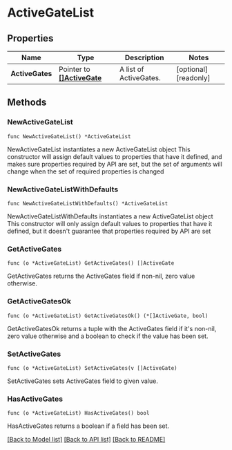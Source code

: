 # ActiveGateList

## Properties

Name | Type | Description | Notes
------------ | ------------- | ------------- | -------------
**ActiveGates** | Pointer to [**[]ActiveGate**](ActiveGate.md) | A list of ActiveGates. | [optional] [readonly] 

## Methods

### NewActiveGateList

`func NewActiveGateList() *ActiveGateList`

NewActiveGateList instantiates a new ActiveGateList object
This constructor will assign default values to properties that have it defined,
and makes sure properties required by API are set, but the set of arguments
will change when the set of required properties is changed

### NewActiveGateListWithDefaults

`func NewActiveGateListWithDefaults() *ActiveGateList`

NewActiveGateListWithDefaults instantiates a new ActiveGateList object
This constructor will only assign default values to properties that have it defined,
but it doesn't guarantee that properties required by API are set

### GetActiveGates

`func (o *ActiveGateList) GetActiveGates() []ActiveGate`

GetActiveGates returns the ActiveGates field if non-nil, zero value otherwise.

### GetActiveGatesOk

`func (o *ActiveGateList) GetActiveGatesOk() (*[]ActiveGate, bool)`

GetActiveGatesOk returns a tuple with the ActiveGates field if it's non-nil, zero value otherwise
and a boolean to check if the value has been set.

### SetActiveGates

`func (o *ActiveGateList) SetActiveGates(v []ActiveGate)`

SetActiveGates sets ActiveGates field to given value.

### HasActiveGates

`func (o *ActiveGateList) HasActiveGates() bool`

HasActiveGates returns a boolean if a field has been set.


[[Back to Model list]](../README.md#documentation-for-models) [[Back to API list]](../README.md#documentation-for-api-endpoints) [[Back to README]](../README.md)


